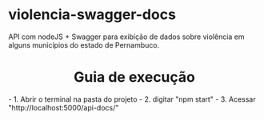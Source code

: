 # violencia-swagger-docs
API com nodeJS + Swagger para exibição de dados sobre violência em alguns municípios do estado de Pernambuco.

<h1 align="center"> Guia de execução </h1>
- 1. Abrir o terminal na pasta do projeto
- 2. digitar "npm start"
- 3. Acessar "http://localhost:5000/api-docs/"

